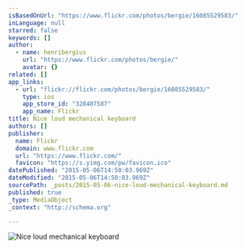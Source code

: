 ```yaml
---
isBasedOnUrl: "https://www.flickr.com/photos/bergie/16085529583/"
inLanguage: null
starred: false
keywords: []
author:
  - name: henribergius
    url: "https://www.flickr.com/photos/bergie/"
    avatar: {}
related: []
app_links:
  - url: "flickr://flickr.com/photos/bergie/16085529583/"
    type: ios
    app_store_id: "328407587"
    app_name: Flickr
title: Nice loud mechanical keyboard
authors: []
publisher:
  name: Flickr
  domain: www.flickr.com
  url: "https://www.flickr.com/"
  favicon: "https://s.yimg.com/pw/favicon.ico"
datePublished: "2015-05-06T14:50:03.969Z"
dateModified: "2015-05-06T14:50:03.969Z"
sourcePath: _posts/2015-05-06-nice-loud-mechanical-keyboard.md
published: true
_type: MediaObject
_context: "http://schema.org"

---
```

![Nice loud mechanical keyboard](https://farm9.staticflickr.com/8670/16085529583_c179e2ef37_b.jpg)